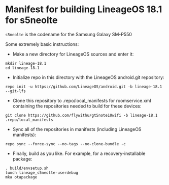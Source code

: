 # Manifest for building LineageOS 18.1 for s5neolte

`s5neolte` is the codename for the Samsung Galaxy SM-P550

Some extremely basic instructions:
- Make a new directory for LineageOS sources and enter it:
```
mkdir lineage-18.1
cd lineage-18.1
```

- Initialize repo in this directory with the LineageOS android.git repository:
```
repo init -u https://github.com/LineageOS/android.git -b lineage-18.1 --git-lfs
```

- Clone this repository to .repo/local_manifests for roomservice.xml containing the repositories needed to build for these devices:
```
git clone https://github.com/flywithu/gt5note10wifi -b lineage-18.1 .repo/local_manifests
```

- Sync all of the repositories in manifests (including LineageOS manifests):
```
repo sync --force-sync --no-tags --no-clone-bundle -c
```

- Finally, build as you like. For example, for a recovery-installable package:
```
. build/envsetup.sh
lunch lineage_s5neolte-userdebug
mka otapackage
```
